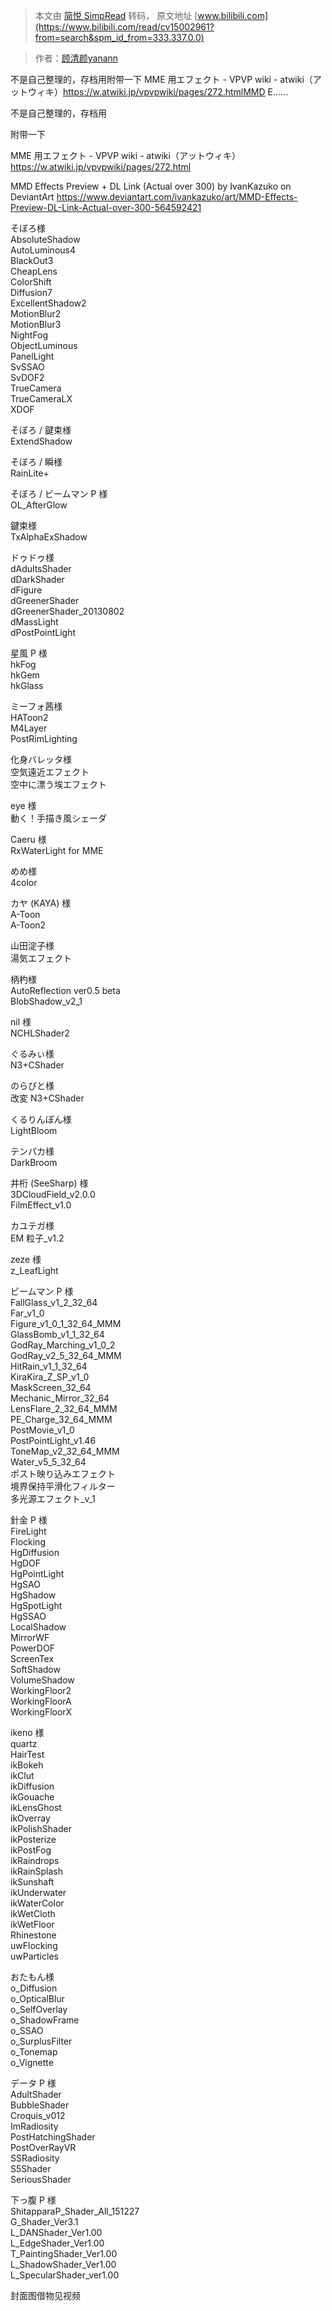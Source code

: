 > 本文由 [简悦 SimpRead](http://ksria.com/simpread/) 转码， 原文地址 [www.bilibili.com](https://www.bilibili.com/read/cv15002961?from=search&spm_id_from=333.337.0.0)

> 作者：[顾清颜yanann](https://space.bilibili.com/215129163)

 不是自己整理的，存档用附带一下 MME 用エフェクト - VPVP wiki - atwiki（アットウィキ）https://w.atwiki.jp/vpvpwiki/pages/272.htmlMMD E......

不是自己整理的，存档用

附带一下

MME 用エフェクト - VPVP wiki - atwiki（アットウィキ）https://w.atwiki.jp/vpvpwiki/pages/272.html

MMD Effects Preview + DL Link (Actual over 300) by IvanKazuko on DeviantArt https://www.deviantart.com/ivankazuko/art/MMD-Effects-Preview-DL-Link-Actual-over-300-564592421

そぼろ様  
AbsoluteShadow  
AutoLuminous4  
BlackOut3  
CheapLens  
ColorShift  
Diffusion7   
ExcellentShadow2  
MotionBlur2  
MotionBlur3  
NightFog  
ObjectLuminous  
PanelLight  
SvSSAO  
SvDOF2  
TrueCamera  
TrueCameraLX  
XDOF

そぼろ / 鍵束様  
ExtendShadow

そぼろ / 瞬様  
RainLite+

そぼろ / ビームマン P 様  
OL_AfterGlow

鍵束様  
TxAlphaExShadow

ドゥドゥ様  
dAdultsShader  
dDarkShader  
dFigure  
dGreenerShader  
dGreenerShader_20130802  
dMassLight  
dPostPointLight

星風 P 様  
hkFog  
hkGem  
hkGlass

ミーフォ茜様  
HAToon2  
M4Layer  
PostRimLighting

化身バレッタ様  
空気遠近エフェクト  
空中に漂う埃エフェクト

eye 様  
動く！手描き風シェーダ

Caeru 様  
RxWaterLight for MME

めめ様  
4color

カヤ (KAYA) 様  
A-Toon  
A-Toon2

山田淀子様  
湯気エフェクト

柄杓様  
AutoReflection ver0.5 beta  
BlobShadow_v2_1

nil 様  
NCHLShader2

ぐるみぃ様  
N3+CShader

のらびと様  
改変 N3+CShader

くるりんぽん様  
LightBloom

テンパカ様  
DarkBroom

井桁 (SeeSharp) 様  
3DCloudField_v2.0.0  
FilmEffect_v1.0

カユテガ様  
EM 粒子_v1.2

zeze 様  
z_LeafLight

ビームマン P 様  
FallGlass_v1_2_32_64  
Far_v1_0  
Figure_v1_0_1_32_64_MMM  
GlassBomb_v1_1_32_64  
GodRay_Marching_v1_0_2  
GodRay_v2_5_32_64_MMM  
HitRain_v1_1_32_64  
KiraKira_Z_SP_v1_0  
MaskScreen_32_64  
Mechanic_Mirror_32_64  
LensFlare_2_32_64_MMM  
PE_Charge_32_64_MMM  
PostMovie_v1_0  
PostPointLight_v1.46  
ToneMap_v2_32_64_MMM  
Water_v5_5_32_64  
ポスト映り込みエフェクト  
境界保持平滑化フィルター  
多光源エフェクト_v_1

針金 P 様  
FireLight  
Flocking  
HgDiffusion  
HgDOF  
HgPointLight  
HgSAO  
HgShadow  
HgSpotLight  
HgSSAO  
LocalShadow  
MirrorWF  
PowerDOF  
ScreenTex  
SoftShadow  
VolumeShadow  
WorkingFloor2  
WorkingFloorA  
WorkingFloorX

ikeno 様  
quartz  
HairTest  
ikBokeh  
ikClut  
ikDiffusion  
ikGouache  
ikLensGhost  
ikOverray  
ikPolishShader  
ikPosterize  
ikPostFog  
ikRaindrops  
ikRainSplash  
ikSunshaft  
ikUnderwater  
ikWaterColor  
ikWetCloth  
ikWetFloor  
Rhinestone  
uwFlocking  
uwParticles

おたもん様  
o_Diffusion  
o_OpticalBlur  
o_SelfOverlay  
o_ShadowFrame  
o_SSAO  
o_SurplusFilter  
o_Tonemap  
o_Vignette

データ P 様  
AdultShader  
BubbleShader  
Croquis_v012  
ImRadiosity  
PostHatchingShader  
PostOverRayVR  
SSRadiosity  
S5Shader  
SeriousShader

下っ腹 P 様  
ShitapparaP_Shader_All_151227  
G_Shader_Ver3.1  
L_DANShader_Ver1.00  
L_EdgeShader_Ver1.00  
T_PaintingShader_Ver1.00  
L_ShadowShader_Ver1.00  
L_SpecularShader_ver1.00

封面图借物见视频

